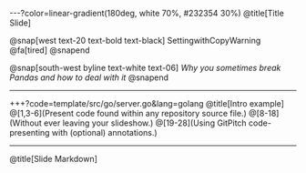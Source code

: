 ---?color=linear-gradient(180deg, white 70%, #232354 30%)
@title[Title Slide]

@snap[west text-20 text-bold text-black]
SettingwithCopyWarning @fa[tired]
@snapend

@snap[south-west byline text-white text-06]
*Why you sometimes break Pandas and how to deal with it*
@snapend

---

+++?code=template/src/go/server.go&lang=golang
@title[Intro example]
@[1,3-6](Present code found within any repository source file.)
@[8-18](Without ever leaving your slideshow.)
@[19-28](Using GitPitch code-presenting with (optional) annotations.)

---
@title[Slide Markdown]

